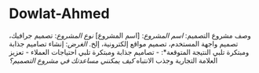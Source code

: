 # Dowlat-Ahmed
وصف مشروع التصميم:  *اسم المشروع*: [اسم المشروع]  *نوع المشروع*: تصميم جرافيك، تصميم واجهة المستخدم، تصميم مواقع إلكترونية، إلخ.  *الغرض*: إنشاء تصاميم جذابة ومبتكرة تلبي النتيجة المتوقعة*:  - تصاميم جذابة ومبتكرة تلبي احتياجات العملاء - تعزيز العلامة التجارية وجذب الانتباه  *كيف يمكنني مساعدتك في مشروع التصميم؟*
